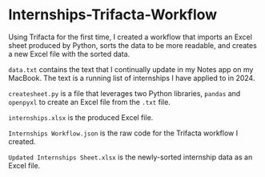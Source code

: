 # Internships-Trifacta-Workflow
Using Trifacta for the first time, I created a workflow that imports an Excel sheet produced by Python, sorts the data to be more readable, and creates a new Excel file with the sorted data.

`data.txt` contains the text that I continually update in my Notes app on my MacBook. The text is a running list of internships I have applied to in 2024.

`createsheet.py` is a file that leverages two Python libraries, `pandas` and `openpyxl` to create an Excel file from the `.txt` file.

`internships.xlsx` is the produced Excel file.

`Internships Workflow.json` is the raw code for the Trifacta workflow I created.

`Updated Internships Sheet.xlsx` is the newly-sorted internship data as an Excel file.
